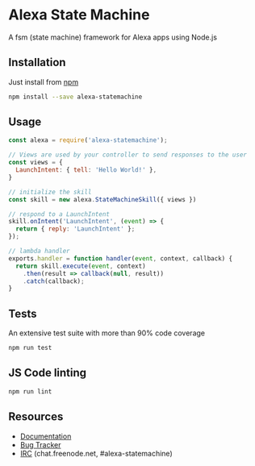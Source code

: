 Alexa State Machine
====================

A fsm (state machine) framework for Alexa apps using Node.js

Installation
-------------

Just install from [npm](https://www.npmjs.com/package/alexa-statemachine)

```bash
npm install --save alexa-statemachine
```

Usage
------

```javascript
const alexa = require('alexa-statemachine');

// Views are used by your controller to send responses to the user
const views = {
  LaunchIntent: { tell: 'Hello World!' },
}

// initialize the skill
const skill = new alexa.StateMachineSkill({ views })

// respond to a LaunchIntent
skill.onIntent('LaunchIntent', (event) => {
  return { reply: 'LaunchIntent' };
});

// lambda handler
exports.handler = function handler(event, context, callback) {
  return skill.execute(event, context)
    .then(result => callback(null, result))
    .catch(callback);
}

```

Tests
------

An extensive test suite with more than 90% code coverage

```bash
npm run test
```

JS Code linting
-----------------

```bash
npm run lint
```

Resources
----------

* [Documentation](http://alexa-statemachine.readthedocs.io/en/latest/)
* [Bug Tracker](https://github.com/mediarain/alexa-statemachine/issues)
* [IRC](irc://chat.freenode.net/alexa-statemachine) (chat.freenode.net, #alexa-statemachine)
